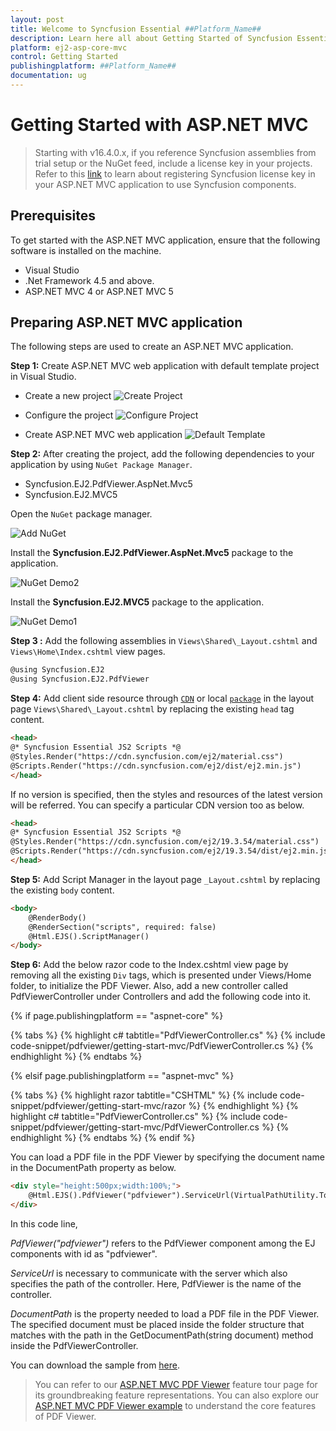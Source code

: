 ```yaml
---
layout: post
title: Welcome to Syncfusion Essential ##Platform_Name##
description: Learn here all about Getting Started of Syncfusion Essential ##Platform_Name## widgets based on HTML5 and jQuery.
platform: ej2-asp-core-mvc
control: Getting Started
publishingplatform: ##Platform_Name##
documentation: ug
---
```



# Getting Started with ASP.NET MVC

> Starting with v16.4.0.x, if you reference Syncfusion assemblies from trial setup or the NuGet feed, include a license key in your projects. Refer to this [link](https://help.syncfusion.com/common/essential-studio/licensing/license-key) to learn about registering Syncfusion license key in your ASP.NET MVC application to use Syncfusion components.

## Prerequisites

To get started with the ASP.NET MVC application, ensure that the following software is installed on the machine.

* Visual Studio
* .Net Framework 4.5 and above.
* ASP.NET MVC 4 or ASP.NET MVC 5

## Preparing ASP.NET MVC application

The following steps are used to create an ASP.NET MVC application.

**Step 1:** Create ASP.NET MVC web application with default template project in Visual Studio.

* Create a new project
![Create Project](../../pdfviewer/images/create_new_project.png)

* Configure the project
![Configure Project](../../pdfviewer/images/configure_new_project.png)

* Create ASP.NET MVC web application
![Default Template](../../pdfviewer/images/create_mvc_web_app.png)

**Step 2:** After creating the project, add the following dependencies to your application by using `NuGet Package Manager`.

* Syncfusion.EJ2.PdfViewer.AspNet.Mvc5
* Syncfusion.EJ2.MVC5

Open the `NuGet` package manager.

![Add NuGet](../../pdfviewer/images/add_nuget_packages.png)

Install the **Syncfusion.EJ2.PdfViewer.AspNet.Mvc5** package to the application.

![NuGet Demo2](../../pdfviewer/images/nuget_ej2_pdfviewer_aspnet_mvc5.png)

Install the **Syncfusion.EJ2.MVC5** package to the application.

![NuGet Demo1](../../pdfviewer/images/nuget_ej2_mvc5.png)

**Step 3 :** Add the following assemblies in `Views\Shared\_Layout.cshtml` and `Views\Home\Index.cshtml` view pages.

 ```html
@using Syncfusion.EJ2
@using Syncfusion.EJ2.PdfViewer
```

**Step 4:** Add client side resource through [`CDN`](https://cdn.syncfusion.com/ej2/dist/ej2.min.js) or local [`package`](https://www.npmjs.com/package/@syncfusion/ej2) in the layout page `Views\Shared\_Layout.cshtml` by replacing the existing `head` tag content.

```html
<head>
@* Syncfusion Essential JS2 Scripts *@
@Styles.Render("https://cdn.syncfusion.com/ej2/material.css")
@Scripts.Render("https://cdn.syncfusion.com/ej2/dist/ej2.min.js")
</head>
```

If no version is specified, then the styles and resources of the latest version will be referred. You can specify a particular CDN version too as below.

```html
<head>
@* Syncfusion Essential JS2 Scripts *@
@Styles.Render("https://cdn.syncfusion.com/ej2/19.3.54/material.css")
@Scripts.Render("https://cdn.syncfusion.com/ej2/19.3.54/dist/ej2.min.js")
</head>
```

**Step 5:** Add Script Manager in the layout page `_Layout.cshtml` by replacing the existing `body` content.

```html
<body>
    @RenderBody()
    @RenderSection("scripts", required: false)
    @Html.EJS().ScriptManager()
</body>
```

**Step 6:** Add the below razor code to the Index.cshtml view page by removing all the existing `Div` tags, which is presented under Views/Home folder, to initialize the PDF Viewer. Also, add a new controller called PdfViewerController under Controllers and add the following code into it.

{% if page.publishingplatform == "aspnet-core" %}

{% tabs %}
{% highlight c# tabtitle="PdfViewerController.cs" %}
{% include code-snippet/pdfviewer/getting-start-mvc/PdfViewerController.cs %}
{% endhighlight %}
{% endtabs %}

{% elsif page.publishingplatform == "aspnet-mvc" %}

{% tabs %}
{% highlight razor tabtitle="CSHTML" %}
{% include code-snippet/pdfviewer/getting-start-mvc/razor %}
{% endhighlight %}
{% highlight c# tabtitle="PdfViewerController.cs" %}
{% include code-snippet/pdfviewer/getting-start-mvc/PdfViewerController.cs %}
{% endhighlight %}
{% endtabs %}
{% endif %}



You can load a PDF file in the PDF Viewer by specifying the document name in the DocumentPath property as below.

```html
<div style="height:500px;width:100%;">
    @Html.EJS().PdfViewer("pdfviewer").ServiceUrl(VirtualPathUtility.ToAbsolute("~/PdfViewer/")).DocumentPath("PDF_Succinctly.pdf").Render()
</div>
```

In this code line,

*PdfViewer("pdfviewer")* refers to the PdfViewer component among the EJ components with id as "pdfviewer".

*ServiceUrl* is necessary to communicate with the server which also specifies the path of the controller. Here, PdfViewer is the name of the controller.

*DocumentPath* is the property needed to load a PDF file in the PDF Viewer. The specified document must be placed inside the folder structure that matches with the path in the GetDocumentPath(string document) method inside the PdfViewerController.

You can download the sample from [here](https://www.syncfusion.com/downloads/support/directtrac/general/ze/GettingStarted_MVC-1781406184).

> You can refer to our [ASP.NET MVC PDF Viewer](https://www.syncfusion.com/aspnet-mvc-ui-controls/pdf-viewer) feature tour page for its groundbreaking feature representations. You can also explore our [ASP.NET MVC PDF Viewer example](https://ej2.syncfusion.com/aspnetmvc/PdfViewer/Default#/material) to understand the core features of PDF Viewer.